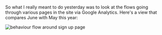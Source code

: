 So what I really meant to do yesterday was to look at the flows going through various pages in the site via Google Analytics.  Here's a view that compares June with May this year:

![behaviour flow around sign up page](https://www.dropbox.com/s/hf47so53v8lnhyw/Screenshot%202017-07-11%2009.23.15.png?dl=1)


